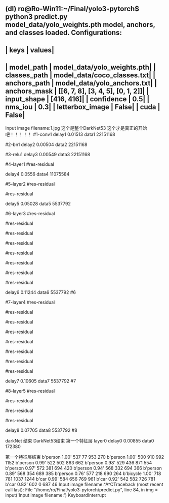 (dl) ro@Ro-Win11:~/Final/yolo3-pytorch$ python3 predict.py
model_data/yolo_weights.pth model, anchors, and classes loaded.
Configurations:
----------------------------------------------------------------------
|                     keys |                                   values|
----------------------------------------------------------------------
|               model_path |              model_data/yolo_weights.pth|
|             classes_path |              model_data/coco_classes.txt|
|             anchors_path |              model_data/yolo_anchors.txt|
|             anchors_mask |        [[6, 7, 8], [3, 4, 5], [0, 1, 2]]|
|              input_shape |                               [416, 416]|
|               confidence |                                      0.5|
|                  nms_iou |                                      0.3|
|          letterbox_image |                                    False|
|                     cuda |                                    False|
----------------------------------------------------------------------
Input image filename:1.jpg
这个是整个DarkNet53
这个才是真正的开始吧！！！！！
#1-conv1
delay1 0.01513
data1 22151168

#2-bn1
delay2 0.00504
data2 22151168

#3-relu1
delay3 0.00549
data3 22151168

#4-layer1
#res-residual

delay4 0.0556
data4 11075584

#5-layer2
#res-residual

#res-residual

delay5 0.05028
data5 5537792

#6-layer3
#res-residual

#res-residual

#res-residual

#res-residual

#res-residual

#res-residual

#res-residual

#res-residual

delay6 0.11244
data6 5537792
#6

#7-layer4
#res-residual

#res-residual

#res-residual

#res-residual

#res-residual

#res-residual

#res-residual

#res-residual

delay7 0.10605
data7 5537792
#7

#8-layer5
#res-residual

#res-residual

#res-residual

#res-residual

delay8 0.07705
data8 5537792
#8

darkNet 结束
DarkNet53结束
第一个特征层
layer0
delay0 0.00855
data0 172380

第一个特征层结束
b'person 1.00' 537 77 953 270
b'person 1.00' 500 910 992 1152
b'person 0.99' 522 502 863 662
b'person 0.98' 529 436 871 554
b'person 0.97' 572 381 694 420
b'person 0.94' 568 332 694 366
b'person 0.89' 568 354 689 385
b'person 0.76' 577 218 690 264
b'bicycle 1.00' 718 781 1037 1244
b'car 0.99' 584 656 769 961
b'car 0.92' 542 582 726 781
b'car 0.82' 602 0 687 46
Input image filename:^A^CTraceback (most recent call last):
  File "/home/ro/Final/yolo3-pytorch/predict.py", line 84, in <module>
    img = input('Input image filename:')
KeyboardInterrupt